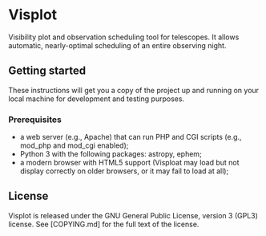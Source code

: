 # Visplot
Visibility plot and observation scheduling tool for telescopes. It allows automatic, nearly-optimal scheduling of an entire observing night.

## Getting started
These instructions will get you a copy of the project up and running on your local machine for development and testing purposes.

### Prerequisites

* a web server (e.g., Apache) that can run PHP and CGI scripts (e.g., mod_php and mod_cgi enabled);
* Python 3 with the following packages: astropy, ephem;
* a modern browser with HTML5 support (Visploat may load but not display correctly on older browsers, or it may fail to load at all);

## License

Visplot is released under the GNU General Public License, version 3 (GPL3) license. See [COPYING.md] for the full text of the license.